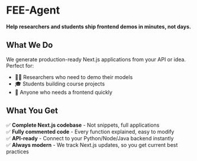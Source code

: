 # FEE-Agent
**Help researchers and students ship frontend demos in minutes, not days.**

## What We Do

We generate production-ready Next.js applications from your API or idea. Perfect for:
- 🧑‍🔬 Researchers who need to demo their models
- 🎓 Students building course projects
- 🚀 Anyone who needs a frontend quickly

## What You Get

✅ **Complete Next.js codebase** - Not snippets, full applications  
✅ **Fully commented code** - Every function explained, easy to modify  
✅ **API-ready** - Connect to your Python/Node/Java backend instantly  
✅ **Always modern** - We track Next.js updates, so you get current best practices 
